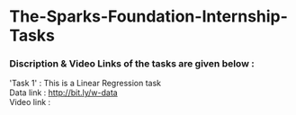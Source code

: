 # The-Sparks-Foundation-Internship-Tasks
### Discription & Video Links of the tasks are given below :

'Task 1' : This is a Linear Regression task <br>
Data link : http://bit.ly/w-data <br>
Video link :

